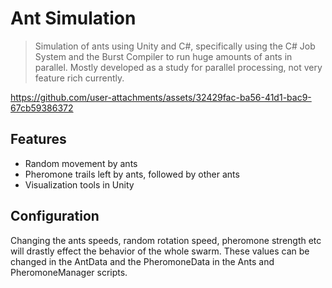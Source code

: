 # Ant Simulation
> Simulation of ants using Unity and C#, specifically using the C# Job System and the Burst Compiler to run huge amounts of ants in parallel.
> Mostly developed as a study for parallel processing, not very feature rich currently.


https://github.com/user-attachments/assets/32429fac-ba56-41d1-bac9-67cb59386372


## Features
- Random movement by ants
- Pheromone trails left by ants, followed by other ants
- Visualization tools in Unity

## Configuration
Changing the ants speeds, random rotation speed, pheromone strength etc will drastly effect the behavior of the whole swarm.
These values can be changed in the AntData and the PheromoneData in the Ants and PheromoneManager scripts. 

